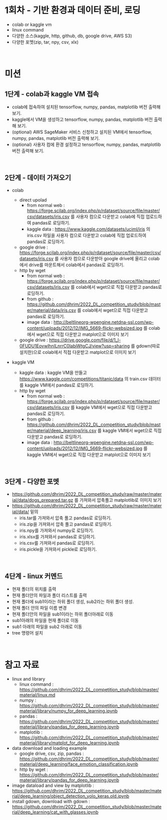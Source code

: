 # 1회차 - 기반 환경과 데이터 준비, 로딩

- colab or kaggle vm
- linux command
- 다양한 소스(kaggle, http, github, db, google drive, AWS S3)
- 다양한 포멧(zip, tar, npy, csv, xlx)

<br>

# 미션

## 1단계 - colab과 kaggle VM 접속
- colab에 접속하여 설치된 tensorflow, numpy, pandas, matplotlib 버전 출력해 보기.
- kaggle에서 VM을 생성하고 tensorflow, numpy, pandas, matplotlib 버전 출력해 보기.
- (optional) AWS SageMaker 서비스 신청하고 설치된 VM에서 tensorflow, numpy, pandas, matplotlib 버전 출력해 보기.
- (optional) 사용자 컴에 환경 설정하고 tensorflow, numpy, pandas, matplotlib 버전 출력해 보기.

<br>

## 2단계 - 데이터 가져오기
- colab
    - direct upolad
        - from normal web : https://forge.scilab.org/index.php/p/rdataset/source/file/master/csv/datasets/iris.csv 를 사용자 컴으로 다운받고 colab에 직접 업로드하여 pandas로 로딩하기.
        - kaggle data : https://www.kaggle.com/datasets/uciml/iris 의 iris.csv 파일을 사용자 컴으로 다운받고 colab에 직접 업로드하여 pandas로 로딩하기.
    - google drive : https://forge.scilab.org/index.php/p/rdataset/source/file/master/csv/datasets/iris.csv 를 사용자 컴으로 다운받아 google drive에 올리고 colab에서 drive를 마운트해서 colab에서 pandas로 로딩하기.
    - http by wget
        - from normal web : https://forge.scilab.org/index.php/p/rdataset/source/file/master/csv/datasets/iris.csv 를 colab에서 wget으로 직접 다운받고 pandas로 로딩하기.
        - from github : https://github.com/dhrim/2022_DL_competition_study/blob/master/material/data/iris.csv 를 colab에서 wget으로 직접 다운받고 pandas로 로딩하기.
        - image data : http://beltlineorg-wpengine.netdna-ssl.com/wp-content/uploads/2012/12/IMG_5669-flickr-websized.jpg 를 colab에서 wget으로 직접 다운받고 matplot으로 이미지 보기
    - google drive :
    https://drive.google.com/file/d/1_l-0FUDU1EovwlhnILnrrC0labjWtgCJ/view?usp=sharing 를 gdown(따로 설치한)으로 colab에서 직접 다운받고 matplot으로 이미지 보기

- kaggle VM
    - kaggle data : kaggle VM을 만들고 https://www.kaggle.com/competitions/titanic/data 의 train.csv 데이터를 kaggle VM에서 pandas로 로딩하기.
    - http by wget
        - from normal web : https://forge.scilab.org/index.php/p/rdataset/source/file/master/csv/datasets/iris.csv 를 kaggle VM에서 wget으로 직접 다운받고 pandas로 로딩하기.
        - from github : https://github.com/dhrim/2022_DL_competition_study/blob/master/material/deep_learning/iris.csv 를 kaggle VM에서 wget으로 직접 다운받고 pandas로 로딩하기.
        - image data : http://beltlineorg-wpengine.netdna-ssl.com/wp-content/uploads/2012/12/IMG_5669-flickr-websized.jpg 를 kaggle VM에서 wget으로 직접 다운받고 matplot으로 이미지 보기

<br>        

## 3단계 - 다양한 포멧
- https://github.com/dhrim/2022_DL_competition_study/raw/master/material/data/dogs_prepared.tar.gz 를 가져와서 압축풀고 matplotlib로 이미지 보기
- https://github.com/dhrim/2022_DL_competition_study/raw/master/material/data/ 밑의
    - iris.tar를 가져와서 압축 풀고 pandas로 로딩하기.
    - iris.zip을 가져와서 압축 풀고 pandas로 로딩하기.
    - iris.npy를 가져와서 numpy로 로딩하기.
    - iris.xlsx를 가져와서 pandas로 로딩하기.
    - iris.csv를 가져와서 pandas로 로딩하기.
    - iris.pickle을 가져와서 pickle로 로딩하기.

<br>

## 4단계 - linux 커멘드
- 현재 폴더의 위치를 출력
- 현재 폴더안의 파일과 폴더 리스트를 출력
- 현재 폴더에 sub1이라는 하위 폴더 생성, sub2라는 하위 폴더 생성.
- 현재 폴더 안의 파일 이름 변경
- 현재 폴더안의 파일을 sub1이라는 하위 폴더아래로 이동
- sub1아래의 파일을 현재 폴더로 이동
- sub1 아래의 파일을 sub2 아래로 이동
- tree 명령어 설치

<br>

# 참고 자료
- linux and library
    - linux command : https://github.com/dhrim/2022_DL_competition_study/blob/master/material/linux.md
    - numpy : https://github.com/dhrim/2022_DL_competition_study/blob/master/material/library/numpy_for_deep_learning.ipynb
    - pandas : https://github.com/dhrim/2022_DL_competition_study/blob/master/material/library/pandas_for_deep_learning.ipynb
    - matplotlib : https://github.com/dhrim/2022_DL_competition_study/blob/master/material/library/matplot_for_deep_learning.ipynb
- data download and loading example
    - google drive, csv, zip, pandas : https://github.com/dhrim/2022_DL_competition_study/blob/master/material/deep_learning/face_emotion_classification.ipynb
    - http by wget : https://github.com/dhrim/2022_DL_competition_study/blob/master/material/library/pandas_for_deep_learning.ipynb
- image dataload and view by matplotlib : https://github.com/dhrim/2022_DL_competition_study/blob/master/material/deep_learning/object_detection_yolo_keras.old.ipynb
- install gdown, download with gdown : https://github.com/dhrim/2022_DL_competition_study/blob/master/material/deep_learning/cat_with_glasses.ipynb